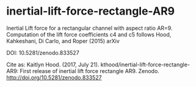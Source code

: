 # inertial-lift-force-rectangle-AR9
Inertial Lift force for a rectangular channel with aspect ratio AR=9. Computation of the lift force coefficients c4 and c5 follows Hood, Kahkeshani, Di Carlo, and Roper (2015) arXiv

DOI: 10.5281/zenodo.833527

Cite as:
Kaitlyn Hood. (2017, July 21). kthood/inertial-lift-force-rectangle-AR9: First release of inertial lift force rectangle AR9. Zenodo. http://doi.org/10.5281/zenodo.833527
